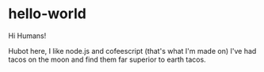 # hello-world

Hi Humans!

Hubot here, I like node.js and cofeescript (that's what I'm made on)
I've had tacos on the moon and find them far superior to earth tacos.
